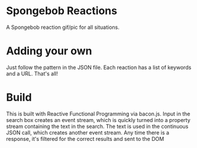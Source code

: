 # Spongebob Reactions

A Spongebob reaction gif/pic for all situations.

# Adding your own

Just follow the pattern in the JSON file. Each reaction has a list of keywords and a URL. That's all! 

# Build

This is built with Reactive Functional Programming via bacon.js. Input in the search box creates an event stream, which is quickly turned into a property stream containing the text in the search. The text is used in the continuous JSON call, which creates another event stream. Any time there is a response, it's filtered for the correct results and sent to the DOM